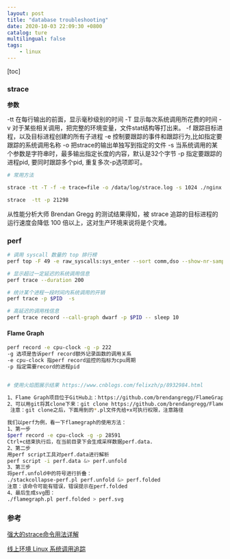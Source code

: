 ```yaml
---
layout: post
title: "database troubleshooting"
date: 2020-10-03 22:09:30 +0800
catalog: ture
multilingual: false
tags:
    - linux
---
```


[toc]

### strace

**参数**

-tt 在每行输出的前面，显示毫秒级别的时间
-T 显示每次系统调用所花费的时间
-v 对于某些相关调用，把完整的环境变量，文件stat结构等打出来。
-f 跟踪目标进程，以及目标进程创建的所有子进程
-e 控制要跟踪的事件和跟踪行为,比如指定要跟踪的系统调用名称
-o 把strace的输出单独写到指定的文件
-s 当系统调用的某个参数是字符串时，最多输出指定长度的内容，默认是32个字节
-p 指定要跟踪的进程pid, 要同时跟踪多个pid, 重复多次-p选项即可。

```bash
# 常用方法

strace -tt -T -f -e trace=file -o /data/log/strace.log -s 1024 ./nginx

strace  -tt -p 21298
```

从性能分析大师 Brendan Gregg 的测试结果得知，被 strace 追踪的目标进程的运行速度会降低 100 倍以上，这对生产环境来说将是个灾难。

### perf

```bash
# 调用 syscall 数量的 top 排行榜
perf top -F 49 -e raw_syscalls:sys_enter --sort comm,dso --show-nr-samples

# 显示超过一定延迟的系统调用信息
perf trace --duration 200

# 统计某个进程一段时间内系统调用的开销
perf trace -p $PID  -s

# 高延迟的调用栈信息
perf trace record --call-graph dwarf -p $PID -- sleep 10
```

#### Flame Graph

```bash
perf record -e cpu-clock -g -p 222
-g 选项是告诉perf record额外记录函数的调用关系
-e cpu-clock 指perf record监控的指标为cpu周期
-p 指定需要record的进程pid


# 使用火焰图展示结果 https://www.cnblogs.com/felixzh/p/8932984.html

1、Flame Graph项目位于GitHub上：https://github.com/brendangregg/FlameGraph
2、可以用git将其clone下来：git clone https://github.com/brendangregg/FlameGraph.git
 注意：git clone之后，下面用到的*.pl文件先给+x可执行权限，注意路径

我们以perf为例，看一下flamegraph的使用方法：
1、第一步
$perf record -e cpu-clock -g -p 28591
Ctrl+c结束执行后，在当前目录下会生成采样数据perf.data.
2、第二步
用perf script工具对perf.data进行解析
perf script -i perf.data &> perf.unfold
3、第三步
将perf.unfold中的符号进行折叠：
./stackcollapse-perf.pl perf.unfold &> perf.folded
注意：该命令可能有错误，错误提示在perf.folded
4、最后生成svg图：
./flamegraph.pl perf.folded > perf.svg
```

### 参考

[强大的strace命令用法详解](https://www.linuxidc.com/Linux/2018-01/150654.htm)

[线上环境 Linux 系统调用追踪](https://mp.weixin.qq.com/s/8W0u1fL9zpXVg8Km1JRNUg)

